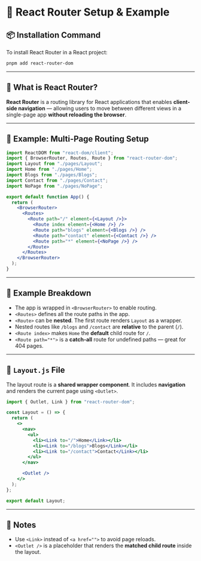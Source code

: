 # 🚦 React Router Setup & Example

## 📦 Installation Command

To install React Router in a React project:

```bash
pnpm add react-router-dom
````

---

## 📌 What is React Router?

**React Router** is a routing library for React applications that enables **client-side navigation** — allowing users to move between different views in a single-page app **without reloading the browser**.

---

## 🧪 Example: Multi-Page Routing Setup

```jsx
import ReactDOM from "react-dom/client";
import { BrowserRouter, Routes, Route } from "react-router-dom";
import Layout from "./pages/Layout";
import Home from "./pages/Home";
import Blogs from "./pages/Blogs";
import Contact from "./pages/Contact";
import NoPage from "./pages/NoPage";

export default function App() {
  return (
    <BrowserRouter>
      <Routes>
        <Route path="/" element={<Layout />}>
          <Route index element={<Home />} />
          <Route path="blogs" element={<Blogs />} />
          <Route path="contact" element={<Contact />} />
          <Route path="*" element={<NoPage />} />
        </Route>
      </Routes>
    </BrowserRouter>
  );
}
```

---

## 📖 Example Breakdown

* The app is wrapped in `<BrowserRouter>` to enable routing.
* `<Routes>` defines all the route paths in the app.
* `<Route>` can be **nested**. The first route renders `Layout` as a wrapper.
* Nested routes like `/blogs` and `/contact` are **relative** to the parent (`/`).
* `<Route index>` makes `Home` the **default** child route for `/`.
* `<Route path="*">` is a **catch-all** route for undefined paths — great for 404 pages.

---

## 📁 `Layout.js` File

The layout route is a **shared wrapper component**.
It includes **navigation** and renders the current page using `<Outlet>`.

```jsx
import { Outlet, Link } from "react-router-dom";

const Layout = () => {
  return (
    <>
      <nav>
        <ul>
          <li><Link to="/">Home</Link></li>
          <li><Link to="/blogs">Blogs</Link></li>
          <li><Link to="/contact">Contact</Link></li>
        </ul>
      </nav>

      <Outlet />
    </>
  );
};

export default Layout;
```

---

## 🔗 Notes

* Use `<Link>` instead of `<a href="">` to avoid page reloads.
* `<Outlet />` is a placeholder that renders the **matched child route** inside the layout.
